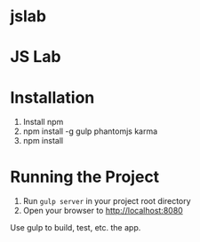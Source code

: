 # jslab
JS Lab
========

Installation
========
1. Install npm
1. npm install -g gulp phantomjs karma
1. npm install

Running the Project
========
1. Run `gulp server` in your project root directory
1. Open your browser to [http://localhost:8080](http://localhost:8080)


Use gulp to build, test, etc. the app.
